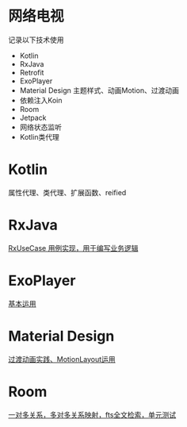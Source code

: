 # 网络电视

记录以下技术使用

+ Kotlin 
+ RxJava
+ Retrofit
+ ExoPlayer
+ Material Design 主题样式、动画Motion、过渡动画 
+ 依赖注入Koin
+ Room
+ Jetpack
+ 网络状态监听
+ Kotlin类代理

# Kotlin

属性代理、类代理、扩展函数、reified

# RxJava

[RxUseCase 用例实现，用于编写业务逻辑](https://github.com/bytebyte6/Rtmp/blob/master/lib_dependency/src/main/java/com/bytebyte6/base/RxEx.kt)

# ExoPlayer

[基本运用](https://github.com/bytebyte6/Rtmp/blob/master/app_tv_view/src/main/java/com/bytebyte6/view/player/PlayerFragment.kt)

# Material Design 

[过渡动画实践、MotionLayout运用](https://github.com/bytebyte6/Rtmp/blob/master/Material%20Design%E7%9A%84%E4%BD%BF%E7%94%A8.md)

# Room

[一对多关系，多对多关系映射，fts全文检索，单元测试](https://github.com/bytebyte6/Rtmp/blob/master/Room%E7%9A%84%E4%BD%BF%E7%94%A8%E5%92%8C%E5%8D%95%E5%85%83%E6%B5%8B%E8%AF%95.md)

